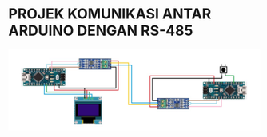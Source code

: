 # PROJEK KOMUNIKASI ANTAR ARDUINO DENGAN RS-485
<P> </P>

![Image Alt](https://github.com/Iqbal0306/Projek-metastro/blob/5d06fab037b467f0ee01537924365ed3d4ed488e/rangkaian/rangkaian.jpeg)
